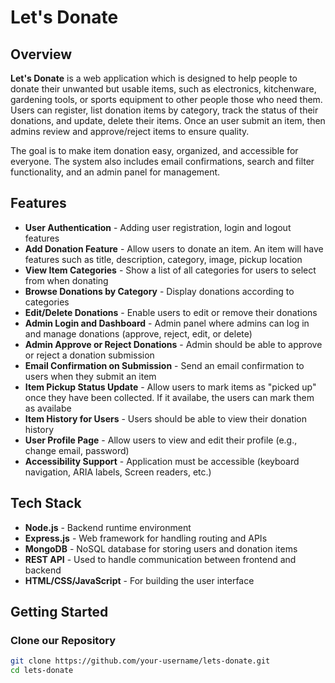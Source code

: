 # Let's Donate

## Overview
**Let's Donate** is a web application which is designed to help people to donate their unwanted but usable items, such as electronics, kitchenware, gardening tools, or sports equipment to other people those who need them. Users can register, list donation items by category, track the status of their donations, and update, delete their items. Once an user submit an item, then admins review and approve/reject items to ensure quality.

The goal is to make item donation easy, organized, and accessible for everyone. The system also includes email confirmations, search and filter functionality, and an admin panel for management.

## Features
- **User Authentication** - Adding user registration, login and logout features
- **Add Donation Feature** - Allow users to donate an item. An item will have features such as title, description, category, image, pickup location
- **View Item Categories** - Show a list of all categories for users to select from when donating
- **Browse Donations by Category** - Display donations according to categories
- **Edit/Delete Donations** - Enable users to edit or remove their donations
- **Admin Login and Dashboard** - Admin panel where admins can log in and manage donations (approve, reject, edit, or delete)
- **Admin Approve or Reject Donations** - Admin should be able to approve or reject a donation submission
- **Email Confirmation on Submission** - Send an email confirmation to users when they submit an item
- **Item Pickup Status Update** - Allow users to mark items as "picked up" once they have been collected. If it availabe, the users can mark them as availabe
- **Item History for Users** - Users should be able to view their donation history
- **User Profile Page** - Allow users to view and edit their profile (e.g., change email, password)
- **Accessibility Support** - Application must be accessible (keyboard navigation, ARIA labels, Screen readers, etc.)

## Tech Stack
- **Node.js** - Backend runtime environment
- **Express.js** - Web framework for handling routing and APIs
- **MongoDB** - NoSQL database for storing users and donation items
- **REST API** - Used to handle communication between frontend and backend
- **HTML/CSS/JavaScript** - For building the user interface

## Getting Started

### Clone our Repository
```bash
git clone https://github.com/your-username/lets-donate.git
cd lets-donate